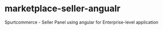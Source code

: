 # marketplace-seller-angualr
Spurtcommerce - Seller Panel using angular for Enterprise-level application
